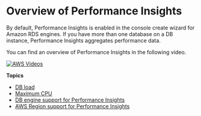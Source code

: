 # Overview of Performance Insights<a name="USER_PerfInsights.Overview"></a>

By default, Performance Insights is enabled in the console create wizard for Amazon RDS engines\. If you have more than one database on a DB instance, Performance Insights aggregates performance data\.

You can find an overview of Performance Insights in the following video\.

[![AWS Videos](http://img.youtube.com/vi/yOeWcPBT458/0.jpg)](http://www.youtube.com/watch?v=yOeWcPBT458)

**Topics**
+ [DB load](USER_PerfInsights.Overview.ActiveSessions.md)
+ [Maximum CPU](USER_PerfInsights.Overview.MaxCPU.md)
+ [DB engine support for Performance Insights](USER_PerfInsights.Overview.Engines.md)
+ [AWS Region support for Performance Insights](USER_PerfInsights.Overview.Regions.md)